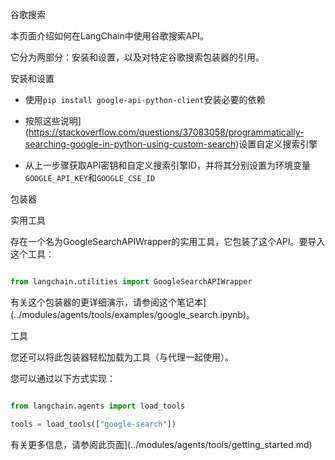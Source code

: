 谷歌搜索



本页面介绍如何在LangChain中使用谷歌搜索API。

它分为两部分：安装和设置，以及对特定谷歌搜索包装器的引用。



安装和设置

- 使用`pip install google-api-python-client`安装必要的依赖

- 按照这些说明](https://stackoverflow.com/questions/37083058/programmatically-searching-google-in-python-using-custom-search)设置自定义搜索引擎

- 从上一步骤获取API密钥和自定义搜索引擎ID，并将其分别设置为环境变量`GOOGLE_API_KEY`和`GOOGLE_CSE_ID`



包装器



实用工具



存在一个名为GoogleSearchAPIWrapper的实用工具，它包装了这个API。要导入这个工具：



```python

from langchain.utilities import GoogleSearchAPIWrapper

```



有关这个包装器的更详细演示，请参阅这个笔记本](../modules/agents/tools/examples/google_search.ipynb)。



工具



您还可以将此包装器轻松加载为工具（与代理一起使用）。

您可以通过以下方式实现：

```python

from langchain.agents import load_tools

tools = load_tools(["google-search"])

```



有关更多信息，请参阅此页面](../modules/agents/tools/getting_started.md)

